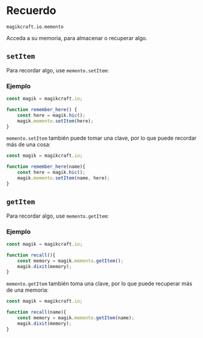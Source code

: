 
# Recuerdo

`magikcraft.io.memento`

Acceda a su memoria, para almacenar o recuperar algo.

## `setItem`

Para recordar algo, use `memento.setItem`:

### Ejemplo

```javascript
const magik = magikcraft.io;

function remember_here() {
    const here = magik.hic();
    magik.memento.setItem(here);
}
```

`memento.setItem` también puede tomar una clave, por lo que puede recordar más de una cosa:

```javascript
const magik = magikcraft.io;

function remember_here(name){
    const here = magik.hic();
    magik.memento.setItem(name, here);
}
```

## `getItem`

Para recordar algo, use `memento.getItem`:

### Ejemplo

```javascript
const magik = magikcraft.io;

function recall(){
    const memory = magik.memento.getItem();
    magik.dixit(memory);
}
```

`memento.getItem` también toma una clave, por lo que puede recuperar más de una memoria:

```javascript
const magik = magikcraft.io;

function recall(name){
    const memory = magik.memento.getItem(name);
    magik.dixit(memory);
}
```